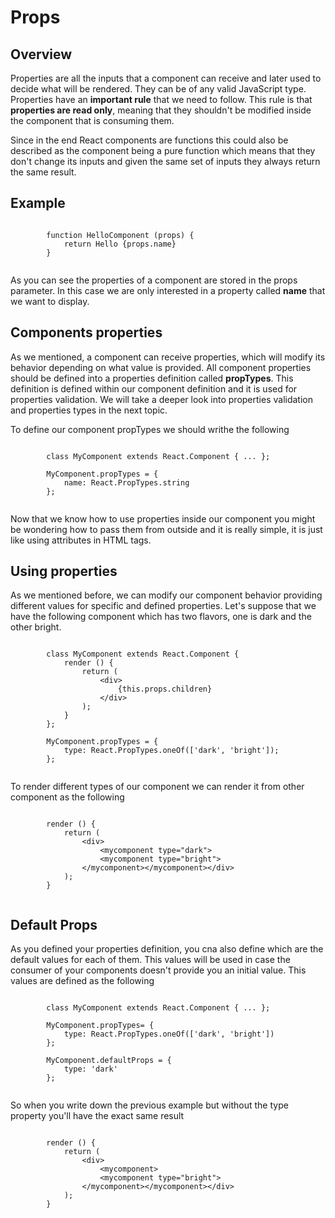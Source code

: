 # Props

## Overview

Properties are all the inputs that a component can receive and later used to decide what will be rendered.
They can be of any valid JavaScript type.
Properties have an **important rule** that we need to follow.
This rule is that **properties are read only**, meaning that they shouldn't be modified inside the component that is consuming them.

Since in the end React components are functions this could also be described as the component being a pure function which means that they don't change its inputs and given the same set of inputs they always return the same result.

## Example

```
    
        function HelloComponent (props) {
            return Hello {props.name}
        }
    
```

As you can see the properties of a component are stored in the props parameter.
In this case we are only interested in a property called **name** that we want to display.

## Components properties

As we mentioned, a component can receive properties, which will modify its behavior depending on what value is provided.
All component properties should be defined into a properties definition called **propTypes**.
This definition is defined within our component definition and it is used for properties validation.
We will take a deeper look into properties validation and properties types in the next topic.

To define our component propTypes we should writhe the following

```
    
        class MyComponent extends React.Component { ... };

        MyComponent.propTypes = {
            name: React.PropTypes.string
        };
    
```

Now that we know how to use properties inside our component you might be wondering how to pass them from outside and it is really simple, it is just like using attributes in HTML tags.

## Using properties

As we mentioned before, we can modify our component behavior providing different values for specific and defined properties.
Let's suppose that we have the following component which has two flavors, one is dark and the other bright.

```
    
        class MyComponent extends React.Component {
            render () {
                return (
                    <div>
                        {this.props.children}
                    </div>
                );
            }
        };

        MyComponent.propTypes = {
            type: React.PropTypes.oneOf(['dark', 'bright']);
        };
    
```

To render different types of our component we can render it from other component as the following

```
    
        render () {
            return (
                <div>
                    <mycomponent type="dark">
                    <mycomponent type="bright">
                </mycomponent></mycomponent></div>
            );
        }
    
```

## Default Props

As you defined your properties definition, you cna also define which are the default values for each of them.
This values will be used in case the consumer of your components doesn't provide you an initial value.
This values are defined as the following

```
    
        class MyComponent extends React.Component { ... };

        MyComponent.propTypes= {
            type: React.PropTypes.oneOf(['dark', 'bright'])
        };

        MyComponent.defaultProps = {
            type: 'dark'
        };
    
```

So when you write down the previous example but without the type property you'll have the exact same result

```
    
        render () {
            return (
                <div>
                    <mycomponent>
                    <mycomponent type="bright">
                </mycomponent></mycomponent></div>
            );
        }
    
```
